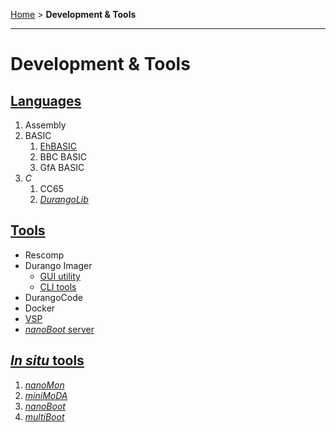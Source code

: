[Home](index.md) > **Development & Tools**
___
# Development & Tools

## [Languages](dev/language.md)

1. Assembly
1. BASIC
	1. [EhBASIC](dev/lang/ehbasic.md)
	1. BBC BASIC
	1. GfA BASIC
1. _C_
	1. CC65
	1. [_DurangoLib_](dev/lang/durangolib.md)

## [Tools](soft/utils.md)

- Rescomp
- Durango Imager
	- [GUI utility](dev/tool/gui.md)
	- [CLI tools](dev/tool/cli.md)
- DurangoCode
- Docker
- [VSP](dev/tool/vsp.md)
- [_nanoBoot_ server](dev/tool/nanoboot.md)

## [_In situ_ tools](dev/insitu.md)

1. [_nanoMon_](dev/6502/nanomon.md)
1. [_miniMoDA_](dev/6502/minimoda.md)
1. [_nanoBoot_](dev/6502/nanoboot.md)
1. [_multiBoot_](dev/6502/multiboot.md)
